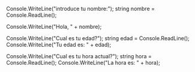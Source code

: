 Console.WriteLine("introduce tu nombre:");
string nombre = Console.ReadLine();

Console.WriteLine("Hola, " + nombre);

Console.WriteLine("Cual es tu edad?");
string edad = Console.ReadLine();
Console.WriteLine("Tu edad es: " + edad);

Console.WriteLine("Cual es tu hora actual?");
string hora = Console.ReadLine();
Console.WriteLine("La hora es: " + hora);
